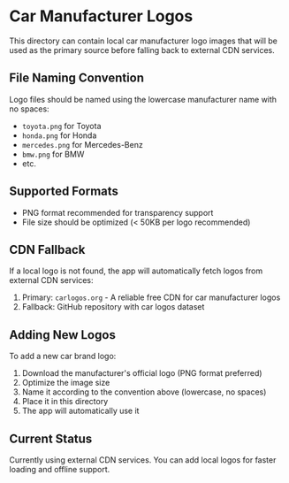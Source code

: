 # Car Manufacturer Logos

This directory can contain local car manufacturer logo images that will be used as the primary source before falling back to external CDN services.

## File Naming Convention

Logo files should be named using the lowercase manufacturer name with no spaces:

- `toyota.png` for Toyota
- `honda.png` for Honda
- `mercedes.png` for Mercedes-Benz
- `bmw.png` for BMW
- etc.

## Supported Formats

- PNG format recommended for transparency support
- File size should be optimized (< 50KB per logo recommended)

## CDN Fallback

If a local logo is not found, the app will automatically fetch logos from external CDN services:

1. Primary: `carlogos.org` - A reliable free CDN for car manufacturer logos
2. Fallback: GitHub repository with car logos dataset

## Adding New Logos

To add a new car brand logo:

1. Download the manufacturer's official logo (PNG format preferred)
2. Optimize the image size
3. Name it according to the convention above (lowercase, no spaces)
4. Place it in this directory
5. The app will automatically use it

## Current Status

Currently using external CDN services. You can add local logos for faster loading and offline support.
